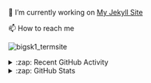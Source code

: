 

🔭 I’m currently working on [My Jekyll Site](https://github.com/bigsk1/bigsk1.github.io)

📫 How to reach me

![bigsk1_termsite](https://github.com/user-attachments/assets/01e96b48-ef38-45be-aa55-06eb7ec4cdbf)



<details>
  <summary>:zap: Recent GitHub Activity</summary>
  
  <!--START_SECTION:activity-->
1. 🗣 Commented on [#10](https://github.com/bigsk1/gpu-monitor/issues/10#issuecomment-3043671549) in [bigsk1/gpu-monitor](https://github.com/bigsk1/gpu-monitor)
2. 🗣 Commented on [#10](https://github.com/bigsk1/gpu-monitor/issues/10#issuecomment-3036347618) in [bigsk1/gpu-monitor](https://github.com/bigsk1/gpu-monitor)
3. 🎉 Merged PR [#24](https://github.com/bigsk1/voice-chat-ai/pull/24) in [bigsk1/voice-chat-ai](https://github.com/bigsk1/voice-chat-ai)
4. 🔒 Closed issue [#9](https://github.com/bigsk1/gpu-monitor/issues/9) in [bigsk1/gpu-monitor](https://github.com/bigsk1/gpu-monitor)
5. 🗣 Commented on [#9](https://github.com/bigsk1/gpu-monitor/issues/9#issuecomment-2981700904) in [bigsk1/gpu-monitor](https://github.com/bigsk1/gpu-monitor)
6. 🗣 Commented on [#1497](https://github.com/cotes2020/jekyll-theme-chirpy/issues/1497#issuecomment-1901283978) in [cotes2020/jekyll-theme-chirpy](https://github.com/cotes2020/jekyll-theme-chirpy)
7. 🗣 Commented on [#1497](https://github.com/cotes2020/jekyll-theme-chirpy/issues/1497#issuecomment-1901185875) in [cotes2020/jekyll-theme-chirpy](https://github.com/cotes2020/jekyll-theme-chirpy)
8. 🗣 Commented on [#1497](https://github.com/cotes2020/jekyll-theme-chirpy/issues/1497#issuecomment-1901178957) in [cotes2020/jekyll-theme-chirpy](https://github.com/cotes2020/jekyll-theme-chirpy)
9. 🗣 Commented on [#1497](https://github.com/cotes2020/jekyll-theme-chirpy/issues/1497#issuecomment-1901167459) in [cotes2020/jekyll-theme-chirpy](https://github.com/cotes2020/jekyll-theme-chirpy)
10. ❌ Closed PR [#5](https://github.com/bigsk1/TermSite/pull/5) in [bigsk1/TermSite](https://github.com/bigsk1/TermSite)
  <!--END_SECTION:activity-->
</details>


<details>
  <summary>:zap: GitHub Stats</summary>

  <img align="left" alt="bigsk1's GitHub Stats" src="https://github-readme-stats.vercel.app/api?username=bigsk1&show_icons=true&hide_border=false&title_color=ff652f&icon_color=FFE400&bg_color=09131B&text_color=ffffff&border_color=0c1a25" />


</details>



